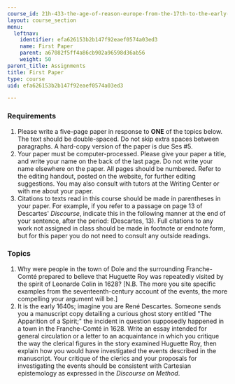 ```yaml
---
course_id: 21h-433-the-age-of-reason-europe-from-the-17th-to-the-early-19th-centuries-spring-2011
layout: course_section
menu:
  leftnav:
    identifier: efa626153b2b147f92eaef0574a03ed3
    name: First Paper
    parent: a67082f5ff4a86cb902a96598d36ab56
    weight: 50
parent_title: Assignments
title: First Paper
type: course
uid: efa626153b2b147f92eaef0574a03ed3

---
```


### Requirements

1.  Please write a five-page paper in response to **ONE** of the topics below. The text should be double-spaced. Do not skip extra spaces between paragraphs. A hard-copy version of the paper is due Ses #5.
2.  Your paper must be computer-processed. Please give your paper a title, and write your name on the back of the last page. Do not write your name elsewhere on the paper. All pages should be numbered. Refer to the editing handout, posted on the website, for further editing suggestions. You may also consult with tutors at the Writing Center or with me about your paper.
3.  Citations to texts read in this course should be made in parentheses in your paper. For example, if you refer to a passage on page 13 of Descartes' _Discourse_, indicate this in the following manner at the end of your sentence, after the period: (Descartes, 13). Full citations to any work not assigned in class should be made in footnote or endnote form, but for this paper you do not need to consult any outside readings.

### Topics

1.  Why were people in the town of Dole and the surrounding Franche-Comté prepared to believe that Huguette Roy was repeatedly visited by the spirit of Leonarde Colin in 1628? \[N.B. The more you site specific examples from the seventeenth-century account of the events, the more compelling your argument will be.\]
2.  It is the early 1640s; imagine you are René Descartes. Someone sends you a manuscript copy detailing a curious ghost story entitled "The Apparition of a Spirit;" the incident in question supposedly happened in a town in the Franche-Comté in 1628. Write an essay intended for general circulation or a letter to an acquaintance in which you critique the way the clerical figures in the story examined Huguette Roy, then explain how you would have investigated the events described in the manuscript. Your critique of the clerics and your proposals for investigating the events should be consistent with Cartesian epistemology as expressed in the _Discourse on Method_.